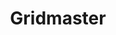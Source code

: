 ---
blog: https://medium.com/gridmaster
logohandle: gridmasterio
sort: gridmaster
title: Gridmaster
twitter: https://x.com/gridmasterhq
website: https://gridmaster.io/
---